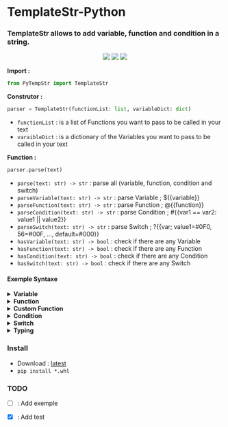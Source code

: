 # TemplateStr-Python

### TemplateStr allows to add variable, function and condition in a string.

<div align="center">
    <img src="https://img.shields.io/badge/Python-v3.8%5E-green?style=flat-square&logo=python&logoColor=ffd13e&labelColor=3470a2&color=5c5c5c"/>
    <img src="https://img.shields.io/github/downloads/CheeseGrinder/TemplateStr-Python/total?label=Download&style=flat-square"/>
    <a href="https://github.com/CheeseGrinder/TemplateStr-Python/actions/workflows/python-app.yml">
        <img src="https://img.shields.io/github/workflow/status/CheeseGrinder/TemplateStr-Python/Python test?label=Test&style=flat-square"/>
    </a>
</div>

<strong>Import : </strong>

```python
from PyTempStr import TemplateStr
```

<strong>Construtor : </strong>

```python
parser = TemplateStr(functionList: list, variableDict: dict)
```

- `functionList` : is a list of Functions you want to pass to be called in your text
- `varaibleDict` : is a dictionary of the Variables you want to pass to be called in your text

<strong>Function : </strong>

```python
parser.parse(text)
```

- `parse(text: str) -> str` : parse all (variable, function, condition and switch)
- `parseVariable(text: str) -> str` : parse Variable ; ${{variable}}
- `parseFunction(text: str) -> str` : parse Function ; @{{function}}
- `parseCondition(text: str) -> str` : parse Condition ; #{{var1 == var2: value1 || value2}}
- `parseSwitch(text: str) -> str` : parse Switch ; ?{{var; value1=#0F0, 56=#00F, ..., default=#000}}
- `hasVariable(text: str) -> bool` : check if there are any Variable
- `hasFunction(text: str) -> bool` : check if there are any Function
- `hasCondition(text: str) -> bool` : check if there are any Condition
- `hasSwitch(text: str) -> bool` : check if there are any Switch

#### Exemple Syntaxe

<details>
<summary><strong>Variable</strong></summary>
</br>

The syntax of the Variables is like if : 
- `${{variable}}` 
- `${{dict.variable}}`
- `${{dictM.dict1.variable. ...}}`

if the value does not exist then `None` is return

```python
from PyTempStr import TemplateStr

varDict = {
    'variable':'yes'
}

text = 'are you a variable : ${{variable}}'

parser = TemplateStr(variableDict=varDict)

print(parser.parse(text))
```

```python
from PyTempStr import TemplateStr

varDict = {
    'variable': {
        'value': 'yes'
    }
}

text = 'are you a variable : ${{variable.value}}'

parser = TemplateStr(variableDict=varDict)

print(parser.parse(text))
```

```python
variable = 'yes'

print('are you a variable : ' + variable)
```

The three codes will return

```text
are you a variable : yes
```

</details>

<details>
<summary><strong>Function</strong></summary>
</br>

The syntax of the Function is like if : `@{{function variable}}`

list of basic functions : 
- `@{{uppercase variable}}`
- `@{{uppercaseFirst variable}}`
- `@{{lowercase variable}}`
<!-- - `@{{casefold variable}}` -->
- `@{{swapcase variable}}`
- `@{{time}}`
- `@{{date}}`
- `@{{dateTime}}`

```python
from PyTempStr import TemplateStr

varDict = {'variable':'no'}

text = 'is lower case : @{{uppercase variable}}'

parser = TemplateStr(variableDict=varDict)

print(parser.parse(text))
```

```python
variable = 'no'

print('is lower case : ' + variable.upper())
```

The two codes will return

```text
is lower case : NO
```
</details>

<details>
<summary><strong>Custom Function</strong></summary>
</br>

The syntax of the Custom Function is like if : `@{{customFunction param1 param2 ...}}`

`Typing` can be used at the parameter level of custom functions

parameters to be passed in a list

the custom function must necessarily return a str

```python
from PyTempStr import TemplateStr

def customFunc(list: list) -> str:
    return list[0].replace('no', 'maybe')

text = 'are you a customFunction : @{{customFunc "no"}}'

parser = TemplateStr(functionList=[customFunc])

print(parser.parse(text))
```
The codes will return

```text
are you a customFunction : maybe
```

</details>

<details>
<summary><strong>Condition</strong></summary>
</br>

The syntax of the Condition is like if : 
- `#{{var1 == var2: value1 || value2}}`

comparator:
- `==`
- `!=`
- `<=`*
- `<`*
- `>=`*
- `>`*

*for this comparator the type `string` and `bool` are modified :
- `string` it's the number of characters that is compared ('text' = 4)
- `bool` it's the value in int that is compared (True = 1)


`var1` is compared with `var2`

`Typing` can be used at `var1` and `var2` level

```python
from PyTempStr import TemplateStr

varDict = {'var1':'no', 'var2':'o2'}

text = 'are you a variable : #{{"test" == var2: yes || no}}'

parser = TemplateStr(variableDict=varDict)

print(parser.parse(text))
```
```python
var1 = 'no'
var2 = 'o2'

if "test" == var2:
    text = 'yes'
else:
    text = 'no'
print('are you a variable : ' + text)
```

The 2 codes will return

```text
are you a variable : no
```

</details>

<details>
<summary><strong>Switch</strong></summary>
</br>

The syntax of the Switch is like if : 
- `?{{var; value1=#0F0, 56=#00F, ..., default=#000}}`
- `?{{var:type; 16=#0F0, 56=#00F, ..., default=#000}}`

`var` can be typed, if it is typed then all the `values` will be typed of the same type

type accept :
- `str`
- `int`
- `float`

```python
from PyTempStr import TemplateStr

varDict = {
    'variable':'yes'
}

text = '=( ?{{variable; yes=#A, no=#B, maybe=#C, default=#000}} )='

parser = TemplateStr(variableDict=varDict)

print(parser.parse(text))
```

```python
from PyTempStr import TemplateStr

varDict = {
    'variable': 42
}

text = '=( ?{{variable:int; 42=#A, 32=#B, 22=#C, default=#000}} )='

parser = TemplateStr(variableDict=varDict)

print(parser.parse(text))
```

```python
variable = 'yes'

if variable == "yes":
    result = "#A"
elif variable == "no":
    result = "#B"
elif variable == "maybe":
    result = "#C"
else
    result = "#000"

print('=( ' + result + ' )=')
```

The 3 codes will return

```text
=( #A )=
```

</details>

<details>
<summary><strong>Typing</strong></summary>
</br>

| format                       | type    | description                                                       | return                 |
|------------------------------|---------|-------------------------------------------------------------------|------------------------|
| keyVariable                  | `*`     | is the key of the value in the dictionary pass to the constructor | value of `keyVariable` |
| \<b:True>                    | `bool`  |                                                                   | True                   |
| \<n:123>                     | `int`   |                                                                   | 123                    |
| \<n:123.4>                   | `float` |                                                                   | 123.4                  |
| "text" or 'text' or \`text\` | `str`   |                                                                   | text                   |

</details>


### Install

- Download : [latest](https://github.com/CheeseGrinder/TemplateStr-Python/releases/latest)
- `pip install *.whl`

### TODO

- [ ] : Add exemple
- [x] : Add test

 

